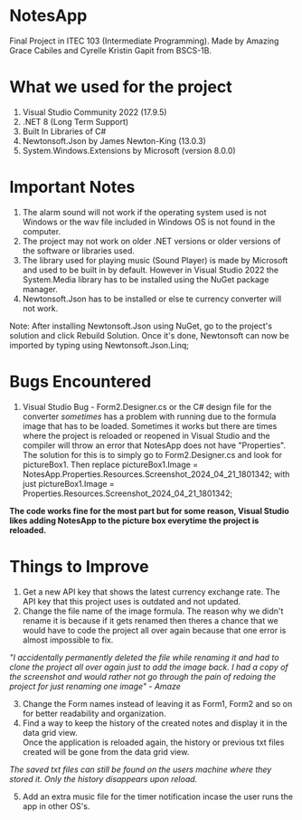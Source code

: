 # NotesApp
Final Project in ITEC 103 (Intermediate Programming). Made by Amazing Grace Cabiles and Cyrelle Kristin Gapit from BSCS-1B.

# What we used for the project
1. Visual Studio Community 2022 (17.9.5)
2. .NET 8 (Long Term Support)
3. Built In Libraries of C#
4. Newtonsoft.Json by James Newton-King (13.0.3)
5. System.Windows.Extensions by Microsoft (version 8.0.0)

# Important Notes
1. The alarm sound will not work if the operating system used is not Windows or the wav file included in Windows OS 
is not found in the computer. 
2. The project may not work on older .NET versions or older versions of the software or libraries used.
3. The library used for playing music (Sound Player) is made by Microsoft and used to be built in by default. However in 
Visual Studio 2022 the System.Media library has to be installed using the NuGet package manager.
4. Newtonsoft.Json has to be installed or else te currency converter will not work.

Note: After installing Newtonsoft.Json using NuGet, go to the project's solution and click Rebuild Solution. Once it's done, 
Newtonsoft can now be imported by typing using Newtonsoft.Json.Linq;

# Bugs Encountered
1. Visual Studio Bug - Form2.Designer.cs or the C# design file for the converter *sometimes* has a problem with running 
due to the formula image that has to be loaded. Sometimes it works but there are times where the project is reloaded 
or reopened in Visual Studio and the compiler will throw an error that NotesApp does not have "Properties". The solution
for this is to simply go to Form2.Designer.cs and look for pictureBox1. Then replace pictureBox1.Image = 
NotesApp.Properties.Resources.Screenshot_2024_04_21_1801342; with just pictureBox1.Image = Properties.Resources.Screenshot_2024_04_21_1801342;

**The code works fine for the most part but for some reason, Visual Studio likes adding NotesApp to the picture box everytime the project is reloaded.**

# Things to Improve
1. Get a new API key that shows the latest currency exchange rate. The API key that this project uses is outdated and not updated.
2. Change the file name of the image formula. The reason why we didn't rename it is because if it gets renamed then 
theres a chance that we would have to code the project all over again because that one error is almost impossible to fix.

*"I accidentally permanently deleted the file while renaming it and had to clone the project all over again just to add
the image back. I had a copy of the screenshot and would rather not go through the pain of redoing the project for 
just renaming one image" - Amaze*

3. Change the Form names instead of leaving it as Form1, Form2 and so on for better readability and organization.
4. Find a way to keep the history of the created notes and display it in the data grid view.  
Once the application is reloaded again, the history or previous txt files created will be gone from the data grid view. 

*The saved txt files can still be found on the users machine where they stored it. Only the history disappears upon reload.*

5. Add an extra music file for the timer notification incase the user runs the app in other OS's.